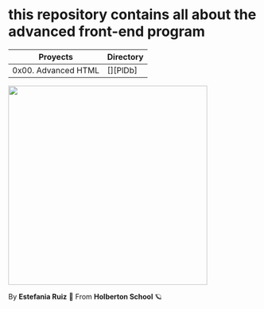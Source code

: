 # this repository contains all about the advanced front-end program
| Proyects | Directory |
| ------ | ------ |
| 0x00. Advanced HTML | [][PlDb] |

<img src = "https://holbertonintranet.s3.amazonaws.com/uploads/medias/2020/4/3e4f9e2b3cb73d1768229e086f5da35337be5c6c.png?X-Amz-Algorithm=AWS4-HMAC-SHA256&X-Amz-Credential=AKIARDDGGGOU5BHMTQX4%2F20220413%2Fus-east-1%2Fs3%2Faws4_request&X-Amz-Date=20220413T010649Z&X-Amz-Expires=86400&X-Amz-SignedHeaders=host&X-Amz-Signature=885e42444f95ffe31486b66608603757ddc06fae4ed87f9d335f7fdd4e04efdf" width = 400px length = 300px>


By **Estefania Ruiz** 🦌 From **Holberton School** 🪐